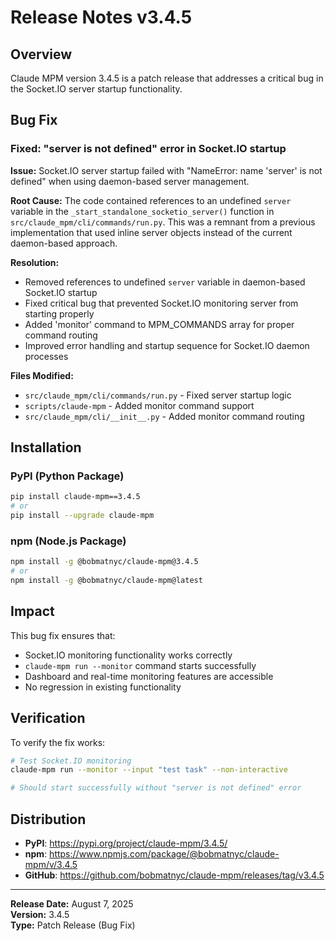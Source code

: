 # Release Notes v3.4.5

## Overview

Claude MPM version 3.4.5 is a patch release that addresses a critical bug in the Socket.IO server startup functionality.

## Bug Fix

### Fixed: "server is not defined" error in Socket.IO startup

**Issue:** Socket.IO server startup failed with "NameError: name 'server' is not defined" when using daemon-based server management.

**Root Cause:** The code contained references to an undefined `server` variable in the `_start_standalone_socketio_server()` function in `src/claude_mpm/cli/commands/run.py`. This was a remnant from a previous implementation that used inline server objects instead of the current daemon-based approach.

**Resolution:**
- Removed references to undefined `server` variable in daemon-based Socket.IO startup
- Fixed critical bug that prevented Socket.IO monitoring server from starting properly
- Added 'monitor' command to MPM_COMMANDS array for proper command routing
- Improved error handling and startup sequence for Socket.IO daemon processes

**Files Modified:**
- `src/claude_mpm/cli/commands/run.py` - Fixed server startup logic
- `scripts/claude-mpm` - Added monitor command support  
- `src/claude_mpm/cli/__init__.py` - Added monitor command routing

## Installation

### PyPI (Python Package)
```bash
pip install claude-mpm==3.4.5
# or
pip install --upgrade claude-mpm
```

### npm (Node.js Package)  
```bash
npm install -g @bobmatnyc/claude-mpm@3.4.5
# or  
npm install -g @bobmatnyc/claude-mpm@latest
```

## Impact

This bug fix ensures that:
- Socket.IO monitoring functionality works correctly
- `claude-mpm run --monitor` command starts successfully
- Dashboard and real-time monitoring features are accessible
- No regression in existing functionality

## Verification

To verify the fix works:

```bash
# Test Socket.IO monitoring
claude-mpm run --monitor --input "test task" --non-interactive

# Should start successfully without "server is not defined" error
```

## Distribution

- **PyPI**: https://pypi.org/project/claude-mpm/3.4.5/
- **npm**: https://www.npmjs.com/package/@bobmatnyc/claude-mpm/v/3.4.5
- **GitHub**: https://github.com/bobmatnyc/claude-mpm/releases/tag/v3.4.5

---

**Release Date:** August 7, 2025  
**Version:** 3.4.5  
**Type:** Patch Release (Bug Fix)
